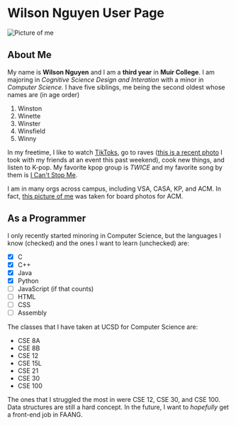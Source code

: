 # Wilson Nguyen User Page
![Picture of me](file:///C:/Users/whngu/Desktop/cse110/CSE110Projects/images/me.jpg)

## **About Me**
My name is **Wilson Nguyen** and I am a **third year** in **Muir College**. I am majoring in *Cognitive Science Design and Interation* with a minor in *Computer Science.* I have five siblings, me being the second oldest whose names are (in age order)
1. Winston 
2. Winette
3. Winster
4. Winsfield
5. Winny

In my freetime, I like to watch [TikToks](https://www.tiktok.com/), go to raves ([this is a recent photo](file:///C:/Users/whngu/Desktop/cse110/CSE110Projects/images/110rave.jpg) I took with my friends at an event this past weekend), cook new things, and listen to K-pop. My favorite kpop group is *TWICE* and my favorite song by them is [I Can't Stop Me](https://www.youtube.com/watch?v=3d-D5bLDZSk).

I am in many orgs across campus, including VSA, CASA, KP, and ACM. In fact, [this picture of me](#wilson-nguyen-user-page) was taken for board photos for ACM.

## As a Programmer

I only recently started minoring in Computer Science, but the languages I know (checked) and the ones I want to learn (unchecked) are:
- [x] C
- [x] C++
- [x] Java
- [x] Python
- [ ] JavaScript (if that counts)
- [ ] HTML
- [ ] CSS
- [ ] Assembly

The classes that I have taken at UCSD for Computer Science are:
- CSE 8A
- CSE 8B
- CSE 12
- CSE 15L
- CSE 21
- CSE 30
- CSE 100

The ones that I struggled the most in were CSE 12, CSE 30, and CSE 100. Data structures are still a hard concept. In the future, I want to *hopefully* get a front-end job in FAANG.
